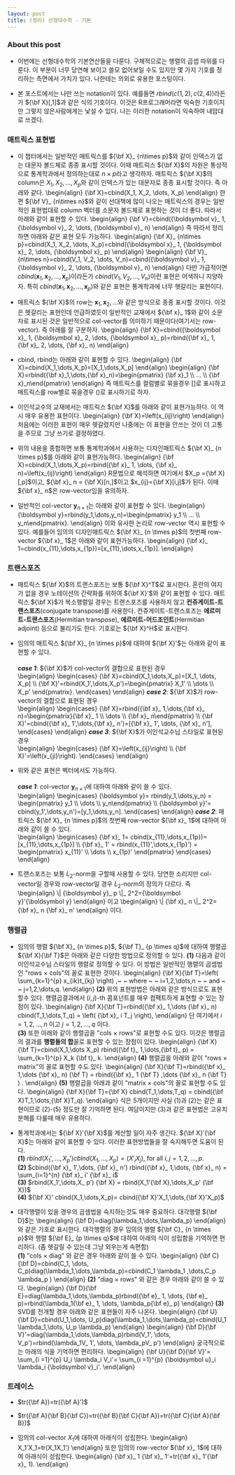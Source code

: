 ```yaml
---
layout: post 
title: (정리) 선형대수학 - 기본
---
```


### About this post
- 이번에는 선형대수학의 기본연산들을 다룬다. 구체적으로는 행렬의 곱셉 따위를 다룬다. 이 부분이 너무 당연해 보이고 쓸모 없어보일 수도 있지만 몇 가지 기호를 정리하는 측면에서 가치가 있다. 나한테는 의외로 유용한 포스팅이다. 

- 본 포스트에서는 나만 쓰는 notation이 있다. 예를들면 $rbind(c(1,2),c(2,4))$라든가 ${\bf X}[,1]$과 같은 식의 기호이다. 이것은 R프로그래머라면 익숙한 기호이지만 그렇지 않은사람에게는 낯설 수 있다. 나는 이러한 notation이 익숙하여 내맘대로 쓰겠다.

### 매트릭스 표현법

- 이 챕터에서는 일반적인 매트릭스를 ${\bf X}_ {n\times p}$와 같이 인덱스가 없는 대문자 볼드체로 종종 표시할 것이다. 이때 매트릭스 ${\bf X}$의 차원은 통상적으로 통계학과에서 정의하는대로 $n \times p$라고 생각하자. 매트릭스 ${\bf X}$의 column은 $X_1, X_2, \dots, X_p$와 같이 인덱스가 있는 대문자로 종종 표시할 것이다. 즉 아래와 같다. 
\begin{align}
{\bf X}=cbind(X_1, X_2, \dots, X_p)
\end{align}
한편 ${\bf V}_ {n\times n}$와 같이 선대책에 많이 나오는 매트릭스의 경우는 일반적인 표현법대로 column 벡터를 소문자 볼드체로 표현하는 것이 더 좋다. 따라서 아래와 같이 표현할 수 있다. 
\begin{align}
{\bf V}=cbind({\boldsymbol v}_ 1, {\boldsymbol v}_ 2, \dots, {\boldsymbol v}_ n)
\end{align}
즉 따라서 정리하면 아래와 같은 표현 모두 가능하다. 
\begin{align}
{\bf X}_ {n\times p}=cbind(X_1, X_2, \dots, X_p)=cbind({\boldsymbol x}_ 1, {\boldsymbol x}_ 2, \dots, {\boldsymbol x}_ p)
\end{align}
\begin{align}
{\bf V}_ {n\times n}=cbind(V_1, V_2, \dots, V_n)=cbind({\boldsymbol v}_ 1, {\boldsymbol v}_ 2, \dots, {\boldsymbol v}_ n)
\end{align}
다만 가급적이면 $cbind({\boldsymbol x}_ 1, {\boldsymbol x}_ 2, \dots, {\boldsymbol x}_ p)$이라든가 $cbind(V_1, V_2, \dots, V_n)$이런 표현은 어색하니 지양하자. 특히 $cbind({\boldsymbol x}_ 1, {\boldsymbol x}_ 2, \dots, {\boldsymbol x}_ p)$와 같은 표현은 통계학과에 너무 헷갈리는 표현이다. 

- 매트릭스 ${\bf X}$의 row는 ${\boldsymbol x}_ 1, {\boldsymbol x}_ 2, \dots$와 같은 방식으로 종종 표시할 것이다. 이것은 헷갈리는 표현인데 언급하였듯이 일반적인 교재에서 ${\bf x}_ 1$와 같이 소문자로 표시된 것은 일반적으로 col-vector를 의미하기 때문이다(여기서는 row-vector). 즉 아래를 잘 구분하자. 
\begin{align}
{\bf X}=cbind({\boldsymbol x}_ 1, {\boldsymbol x}_ 2, \dots, {\boldsymbol x}_ p)=rbind({\bf x}_ 1, {\bf x}_ 2, \dots, {\bf x}_ n) 
\end{align}

- cbind, rbind는 아래와 같이 표현할 수 있다. 
\begin{align}
{\bf X}=cbind(X_1,\dots,X_p)=[X_1,\dots,X_p]
\end{align}
\begin{align}
{\bf X}=rbind({\bf x}_1,\dots,{\bf x}_n)=\begin{pmatrix} {\bf x}_1 \\\\ ... \\\\ {\bf x}_n\end{pmatrix} 
\end{align}
즉 매트릭스를 컬럼별로 묶을경우 []로 표시하고 매트릭스를 row별로 묶을경우 ()로 표시하기로 하자. 

- 이인석교수의 교재에서는 매트릭스 ${\bf X}$를 아래와 같이 표현가능하다. 이 역시 매우 유용한 표현이다. 
\begin{align}
{\bf X}=\left(x_{ij}\right)
\end{align}
처음에는 이러한 표현이 매우 헷갈렸지만 나중에는 이 표현을 안쓰는 것이 더 고통을 주므로 그냥 쓰기로 결정하였다. 

- 위의 내용을 종합하면 보통 통계학과에서 사용하는 디자인매트릭스 ${\bf X}_ {n \times p}$를 아래와 같이 표현가능하다. 
\begin{align}
{\bf X}=cbind(X_1,\dots,X_p)=rbind({\bf x}_ 1, \dots, {\bf x}_ n)=\left(x_{ij}\right)
\end{align}
R문법으로 해석하면 여기에서 $X_p ={\bf X}[,p]$이고, ${\bf x}_ n = {\bf X}[n,]$이고 $x_{ij}={\bf X}[i,j]$가 된다. 이때 ${\bf x}_ n$은 row-vector임을 유의하자. 

- 일반적인 col-vector ${\boldsymbol y}_ {n \times 1}$는 아래와 같이 표현할 수 있다. 
\begin{align}
{\boldsymbol y}=rbind(y_1,\dots,y_n)=\begin{pmatrix} y_1 \\\\ ... \\\\ y_n\end{pmatrix}. 
\end{align}
이와 유사한 논리로 row-vector 역시 표현할 수 있다. 예를들어 임의의 디자인매트릭스 ${\bf X}_ {n \times p}$의 첫번째 row-vector ${\bf x}_ 1$은 아래와 같이 표현가능하다. 
\begin{align}
{\bf x}_ 1=cbind(x_{11},\dots,x_{1p})=[x_{11},\dots,x_{1p}].
\end{align}

### 트랜스포즈 

- 매트릭스 ${\bf X}$의 트랜스포즈는 보통 ${\bf X}^T$로 표시한다. 혼란의 여지가 없을 경우 노테이션의 간략화를 위하여 ${\bf X}'$와 같이 표현할 수 있다. 매트릭스 ${\bf X}$가 복소행렬일 경우는 트랜스포즈를 사용하지 않고 **컨쥬게이트-트랜스포즈**(conjugate transpose)를 사용한다. 컨쥬게이트-트랜스포즈는 **에르미트-트랜스포즈**(Hermitian transpose), **에르미트-어드조인트**(Hermitian adjoint) 등으로 불리기도 한다. 기호로는 ${\bf X}^H$로 표시한다. 

- 임의의 매트릭스 ${\bf X}_ {n \times p}$에 대하여 ${\bf X}'$는 아래와 같이 표현할 수 있다. <br/><br/>
***case 1***: ${\bf X}$가 col-vector의 결합으로 표현된 경우 <br/>
\begin{align}
\begin{cases}
{\bf X}=cbind(X_1,\dots,X_p)=[X_1, \dots, X_p] \\\\ 
{\bf X}'=rbind(X_1',\dots,X_p')=\begin{pmatrix} X_1' \\\\ \dots \\\\ X_p' \end{pmatrix}.
\end{cases}
\end{align}
***case 2***: ${\bf X}$가 row-vector의 결합으로 표현된 경우 <br/>
\begin{align}
\begin{cases}
{\bf X}=rbind({\bf x}_ 1,\dots,{\bf x}_ n)=\begin{pmatrix}{\bf x}_ 1 \\\\ \dots \\\\ {\bf x}_ n\end{pmatrix} \\\\ 
{\bf X}'=cbind({\bf x}_ 1',\dots,{\bf x}_ n')=[{\bf x}_ 1', \dots, {\bf x}_ n'],
\end{cases}
\end{align}
***case 3***: ${\bf X}$가 이인석교수님 스타일로 표현된 경우 <br/>
\begin{align}
\begin{cases}
{\bf X}=\left(x_{ij}\right) \\\\ 
{\bf X}'=\left(x_{ji}\right).
\end{cases}
\end{align}

- 위와 같은 표현은 벡터에서도 가능하다. <br/><br/>
***case 1***: col-vector ${\boldsymbol y}_ {n \times 1}$에 대하여 아래와 같이 쓸 수 있다.  <br/>
\begin{align}
\begin{cases}
{\boldsymbol y}= rbind(y_1,\dots,y_n) = \begin{pmatrix} y_1 \\\\ \dots \\\\ y_n\end{pmatrix} \\\\ 
{\boldsymbol y}'= cbind(y_1',\dots,y_n')=[y_1,\dots,y_n].
\end{cases}
\end{align}
***case 2***: 매트릭스 ${\bf X}_ {n \times p}$의 첫번째 row-vector ${\bf x}_ 1$에 대하여 아래와 같이 쓸 수 있다. <br/>
\begin{align}
\begin{cases}
{\bf x}_ 1= cbind(x_{11},\dots,x_{1p})=[x_{11},\dots,x_{1p}] \\\\ 
{\bf x}_ 1' = rbind(x_{11}',\dots,x_{1p}') = \begin{pmatrix} x_{11}' \\\\ \dots \\\\ x_{1p}'
\end{pmatrix}
\end{cases}
\end{align}

- 트랜스포즈는 보통 $L_2$-norm을 구할때 사용할 수 있다. 당연한 소리지만 col-vector일 경우와 row-vector일 경우 $L_2$-norm의 정의가 다르다. 즉 
\begin{align}
\\| {\boldsymbol y}_ p \\|_ 2^2={\boldsymbol y}'{\boldsymbol y}
\end{align}
이고 
\begin{align}
\\| {\bf x}_ n \\|_ 2^2={\bf x}_ n {\bf x}_ n'
\end{align}
이다.

### 행렬곱

- 임의의 행렬 ${\bf X}_ {n \times p}$, ${\bf T}_ {p \times q}$에 대하여 행렬곱 ${\bf X}{\bf T}$은 아래와 같은 다양한 방법으로 정의할 수 있다. 
**(1)** 다음과 같이 이인석교수님 스타일의 행렬로 정의할 수 있다. 이 방법은 일반적인 행렬의 곱셉법인 "rows $\times$ cols"의 꼴로 표현한 것이다. 
\begin{align}
{\bf X}{\bf T}=\left( \sum_{k=1}^{p} x_{ik}t_{kj} \right) ,~ ~ where ~ ~  i=1,2,\dots,n ~ ~ and ~ ~ j=1,2,\dots,q. 
\end{align}
**(2)** 위의 표현방법은 아래와 같은 방식으로도 표현할수 있다. 행렬곱결과에서 $(i,j)$-th 콤포넌트를 매우 컴팩트하게 표현할 수 있는 장점이 있다. 
\begin{align}
{\bf X}{\bf T}=rbind({\bf x}_ 1,\dots {\bf x}_ n) cbind(T_1,\dots,T_q) = \left( {\bf x}_ i T_j \right), 
\end{align}
단 여기에서 $i=1,2,\dots,n$ 이고 $j=1,2,\dots,q$ 이다. <br/>
**(3)** 또한 아래와 같이 행렬곱을 "cols $\times$ rows"로 표현할 수도 있다. 이것은 행렬곱의 결과를 **행렬들의 합**꼴로 표현할 수 있는 장점이 있다. 
\begin{align}
{\bf X}{\bf T}=cbind(X_1,\dots X_p) rbind({\bf t}_ 1,\dots,{\bf t}_ p) = \sum_{k=1}^{p} X_k {\bf t}_ k.
\end{align}
**(4)** 행렬곱을 아래와 같이 "rows $\times$ matrix"의 꼴로 표현할 수도 있다. 
\begin{align}
{\bf X}{\bf T}=rbind({\bf x}_ 1,\dots {\bf x}_ n) {\bf T} = rbind({\bf x}_ 1 {\bf T} ,\dots {\bf x}_ n {\bf T} ) .
\end{align}
**(5)** 행렬곱을 아래과 같이 "matrix $\times$ cols"의 꼴로 표현할 수도 있다. 
\begin{align}
{\bf X}{\bf T}={\bf X} cbind(T_1,\dots,T_q) =  cbind({\bf X}T_1,\dots,{\bf X}T_q). 
\end{align}
식은 5개이지만 사실 (1)과 (2)는 같은 표현이므로 (2)-(5) 정도만 잘 기억하면 된다. 여담이지만 (3)과 같은 표현법은 고유치분해를 다룰때 매우 유용하다. 

- 통계학과에서는 ${\bf X}'{\bf X}$를 계산할 일이 자주 생긴다. ${\bf X}'{\bf X}$는 아래와 같이 표현할 수 있다. 이러한 표현방법들을 잘 숙지해두면 도움이 된다. <br/> 
**(1)** $rbind(X_ 1',\dots,X_ p') cbind(X_ 1,\dots,X_ p)= \left(X'_ i X_ j\right),$ for all $i,j = 1,2,\dots,p$.  <br/>
**(2)** $cbind({\bf x}_ 1',\dots, {\bf x}_ n') rbind({\bf x}_ 1,\dots, {\bf x}_ n) = \sum_{i=1}^{n} {\bf x}_ i' {\bf x}_ i$ <br/>
**(3)** $rbind(X_1',\dots,X_ p') {\bf X} = rbind(X_1'{\bf X},\dots,X_p' {\bf X})$ <br/>
**(4)** ${\bf X}' cbind(X_1,\dots,X_p)=  cbind({\bf X}'X_1,\dots,{\bf X}'X_p)$ 

- 대각행렬이 있을 경우의 곱셈법을 숙지하는것도 매우 중요하다. 대각행렬 ${\bf D}$는 
\begin{align}
{\bf D}=diag(\lambda_1,\dots,\lambda_p)
\end{align}
와 같은 기호로 표시한다. 대각행렬의 경우 임의의 행렬 ${\bf C}_ {n \times p}$와 행렬 ${\bf E}_ {p \times q}$에 대하여 아래의 식이 성립함을 기억하면 편리하다. (좀 헷갈릴 수 있는데 그냥 외우는게 속편함) <br/>
**(1)** "cols $\times$ diag" 와 같은 경우 아래와 같이 쓸 수 있다. 
\begin{align}
{\bf C}{\bf D}=cbind(C_1, \dots, C_p)diag(\lambda_1,\dots,\lambda_p)=cbind(C_1 \lambda_1 ,\dots,C_p \lambda_p )
\end{align}
**(2)** "diag $\times$ rows" 와 같은 경우 아래와 같이 쓸 수 있다. 
\begin{align}
{\bf D}{\bf E}=diag(\lambda_1,\dots,\lambda_p)rbind({\bf e}_ 1, \dots, {\bf e}_ p)=rbind(\lambda_1{\bf e}_ 1, \dots, \lambda_p{\bf e}_ p)
\end{align}
**(3)** SVD를 전개할 경우 아래와 같은 표현들이 자주 나온다. 
\begin{align}
{\bf U} {\bf D}=cbind(U_1,\dots, U_p)diag(\lambda_1,\dots,\lambda_p)=cbind(U_1 \lambda_1,\dots, U_p \lambda_p)
\end{align}
\begin{align}
{\bf D}{\bf V}'=diag(\lambda_1,\dots,\lambda_p)rbind(V_1', \dots, V_p')=rbind(\lambda_1V_ 1', \dots, \lambda_pV_ p')
\end{align}
궁극적으로는 아래의 식을 기억하면 편리하다. 
\begin{align}
{\bf U}{\bf D}{\bf V}'= \sum_{i =1}^{p} U_i \lambda_i  V_i'= \sum_{i =1}^{p} {\boldsymbol u}_i \lambda_i  {\boldsymbol v}_i'.
\end{align}

### 트레이스 

- $tr({\bf A})=tr({\bf A}')$

- $tr({\bf A}{\bf B}{\bf C})=tr({\bf B}{\bf C}{\bf A})=tr({\bf C}{\bf A}{\bf B})$

- 임의의 col-vector $X_1$에 대하여 아래식이 성립한다. 
\begin{align}
X_1'X_1=tr(X_1X_1')
\end{align}
또한 임의의 row-vector ${\bf x}_ 1$에 대하여 아래식이 성립한다. 
\begin{align}
{\bf x}_ 1 {\bf x}_ 1'=tr({\bf x}_ 1'{\bf x}_ 1).
\end{align}
